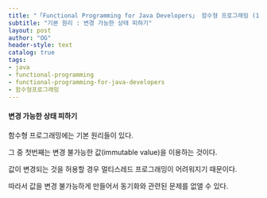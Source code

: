```yaml
---
title: "「Functional Programming for Java Developers」 함수형 프로그래밍 (1)"
subtitle: "기본 원리 : 변경 가능한 상태 피하기"
layout: post
author: "OG"
header-style: text
catalog: true
tags:
- java
- functional-programming
- functional-programming-for-java-developers
- 함수형프로그래밍
---
```


#### 변경 가능한 상태 피하기

함수형 프로그래밍에는 기본 원리들이 있다.

그 중 첫번째는 변경 불가능한 값(immutable value)을 이용하는 것이다.

값이 변경되는 것을 허용할 경우 멀티스레드 프로그래밍이 어려워지기 때문이다.

따라서 값을 변경 불가능하게 만들어서 동기화와 관련된 문제를 없앨 수 있다.
